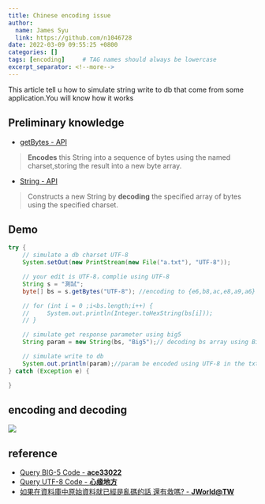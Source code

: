 ```yaml
---
title: Chinese encoding issue
author:
  name: James Syu
  link: https://github.com/n1046728
date: 2022-03-09 09:55:25 +0800
categories: []
tags: [encoding]     # TAG names should always be lowercase
excerpt_separator: <!--more-->
---
```

This article tell u how to simulate string write to db that come from some application.You will know how it works
<!--more-->

## Preliminary knowledge
* [getBytes - API](https://docs.oracle.com/javase/8/docs/api/java/lang/String.html#getBytes-java.lang.String-)
> **Encodes** this String into a sequence of bytes using the named charset,storing the result into a new byte array. 
* [String - API](https://docs.oracle.com/javase/8/docs/api/java/lang/String.html#String-byte:A-java.lang.String-) 
> Constructs a new String by **decoding** the specified array of bytes using the specified charset.


## Demo 
```java
try {
    // simulate a db charset UTF-8
    System.setOut(new PrintStream(new File("a.txt"), "UTF-8"));

    // your edit is UTF-8，complie using UTF-8
    String s = "測試";
    byte[] bs = s.getBytes("UTF-8"); //encoding to {e6,b8,ac,e8,a9,a6} 

    // for (int i = 0 ;i<bs.length;i++) {
    //     System.out.println(Integer.toHexString(bs[i]));
    // }

    // simulate get response parameter using big5
    String param = new String(bs, "Big5");// decoding bs array using Big5.You can use visit Query BIG-5 Code website using bs array,and will get 皜祈岫 decoding(e6 b8 ac e8 a9 a6)

    // simulate write to db
    System.out.println(param);//param be encoded using UTF-8 in the txt file and will see 皜祈岫 encoding utf8(e7 9a 9c e7 a5 88 e5 b2 ab)
} catch (Exception e) {

}
```
## encoding and decoding
![](../../assets/img/blog/20220309/encoding.jpg)

## reference 
* [Query BIG-5 Code - **ace33022**](https://ace33022.github.io/big5code/)
* [Query UTF-8 Code - **心缘地方**](http://www.mytju.com/classcode/tools/encode_utf8.asp)
* [如果在資料庫中原始資料就已經是亂碼的話 還有救嗎? - **JWorld@TW**](https://www.javaworld.com.tw/jute/post/view?bid=21&id=282136&tpg=1&ppg=1&sty=1&age=0#282136)
